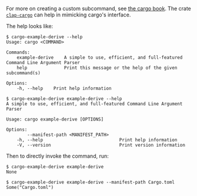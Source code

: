 For more on creating a custom subcommand, see [the cargo
book](https://doc.rust-lang.org/cargo/reference/external-tools.html#custom-subcommands).
The crate [`clap-cargo`](https://github.com/crate-ci/clap-cargo) can help in
mimicking cargo's interface.

The help looks like:
```console
$ cargo-example-derive --help
Usage: cargo <COMMAND>

Commands:
    example-derive    A simple to use, efficient, and full-featured Command Line Argument Parser
    help              Print this message or the help of the given subcommand(s)

Options:
    -h, --help    Print help information

$ cargo-example-derive example-derive --help
A simple to use, efficient, and full-featured Command Line Argument Parser

Usage: cargo example-derive [OPTIONS]

Options:
        --manifest-path <MANIFEST_PATH>    
    -h, --help                             Print help information
    -V, --version                          Print version information

```

Then to directly invoke the command, run:
```console
$ cargo-example-derive example-derive
None

$ cargo-example-derive example-derive --manifest-path Cargo.toml
Some("Cargo.toml")

```
